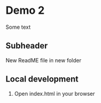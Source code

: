 # Demo 2

Some text

## Subheader

New ReadME file in new folder 

## Local development

1. Open index.html in your browser